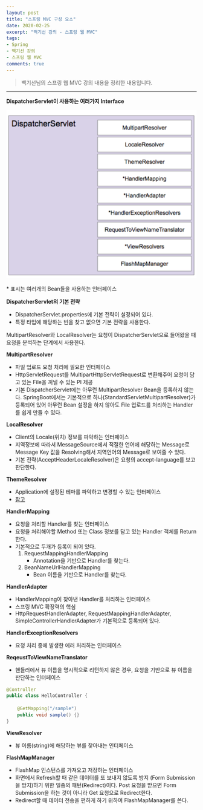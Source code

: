 ```yaml
---
layout: post 
title: "스프링 MVC 구성 요소"
date: 2020-02-25
excerpt: "백기선 강의 - 스프링 웹 MVC"
tags: 
- Spring
- 백기선 강의
- 스프링 웹 MVC
comments: true 
---
```


>백기선님의 스프링 웹 MVC 강의 내용을 정리한 내용입니다.
---

**DispatcherServlet이 사용하는 여러가지 Interface**

![DispatcherServlet.png](../assets/img/2020-02-25-spring-mvc-dispatcher-servlet-elements/DispatcherServlet.png)
  

\* 표시는 여러개의 Bean들을 사용하는 인터페이스



**DispatcherServlet의 기본 전략**

* DispatcherServlet.properties에 기본 전략이 설정되어 있다.
* 특정 타입에 해당하는 빈을 찾고 없으면 기본 전략을 사용한다.



MultipartResolver와 LocalResolver는 요청이 DispatcherServlet으로 들어왔을 때 요청을 분석하는 단계에서 사용한다.



**MultipartResolver**

* 파일 업로드 요청 처리에 필요한 인터페이스
* HttpServletRequest를 MultipartHttpServletRequest로 변환해주어 요청이 담고 있는 File을 꺼낼 수 있는 PI 제공
* 기본 DispatcherServlet에는 아무런 MultipartResolver Bean을 등록하지 않는다. SpringBoot에서는 기본적으로 하나(StandardServletMultipartResolver)가 등록되어 있어 아무런 Bean 설정을 하지 않아도 File 업로드를 처리하는 Handler를 쉽게 만들 수 있다.



**LocalResolver**

* Client의 Locale(위치) 정보를 파악하는 인터페이스
* 지역정보에 따라서 MessageSource에서 적절한 언어에 해당하는 Message로 Message Key 값을 Resolving해서 지역언어의 Message로 보여줄 수 있다.
* 기본 전략(AcceptHeaderLocaleResolver)은 요청의 accept-language를 보고 판단한다.



**ThemeResolver**

* Application에 설정된 테마를 파악하고 변경할 수 있는 인터페이스
* [참고](https://memorynotfound.com/spring-mvc-theme-switcher-example/ )



**HandlerMapping**

* 요청을 처리할 Handler를 찾는 인터페이스
* 요청을 처리해야할 Method 또는 Class 정보를 담고 있는 Handler 객체를 Return한다.
* 기본적으로 두개가 등록이 되어 있다.
  1. RequestMappingHandlerMapping
     * Annotation을 기반으로 Handler를 찾는다.
  2. BeanNameUrlHandlerMapping
     * Bean 이름을 기반으로 Handler를 찾는다.



**HandlerAdapter**

* HandlerMapping이 찾아낸 Handler를 처리하는 인터페이스
* 스프링 MVC 확장력의 핵심
* HttpRequestHandlerAdapter, RequestMappingHandlerAdapter, SimpleControllerHandlerAdapter가 기본적으로 등록되어 있다.



**HandlerExceptionResolvers**

* 요청 처리 중에 발생한 에러 처리하는 인터페이스



**ReqeustToViewNameTranslator**

* 핸들러에서 뷰 이름을 명시적으로 리턴하지 않은 경우, 요청을 기반으로 뷰 이름을 판단하는 인터페이스

```java
@Controller
public class HelloController {
    
    @GetMapping("/sample")
    public void sample() {}
}
```



**ViewResolver**

* 뷰 이름(string)에 해당하는 뷰를 찾아내는 인터페이스



**FlashMapManager**

* FlashMap 인스턴스를 가져오고 저장하는 인터페이스
* 화면에서 Refresh할 때 같은 데이터를 또 보내지 않도록 방지 (Form Submission을 방지)하기 위한 일종의 패턴(Redirect)이다.
  Post 요청을 받으면 Form Submission을 하는 것이 아니라 Get 요청으로 Redirect한다.
* Redirect할 때 데이터 전송을 편하게 하기 위하여 FlashMapManager를 쓴다.
